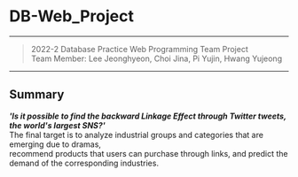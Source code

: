 # DB-Web_Project

---
> 2022-2 Database Practice Web Programming Team Project    
Team Member: Lee Jeonghyeon, Choi Jina, Pi Yujin, Hwang Yujeong
---
## Summary   
<b><i>'Is it  possible to find the backward Linkage Effect through Twitter tweets, the world's largest SNS?'</i></b>   
The final target is to analyze industrial groups and categories that are emerging due to dramas,   
recommend products that users can purchase through links, and predict the demand of the corresponding industries.

